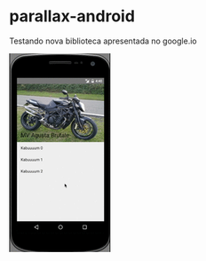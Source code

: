 # parallax-android
Testando nova biblioteca apresentada no google.io

![Exemplo](https://github.com/JhonatasMartins/parallax-android/blob/master/parallax.gif)
